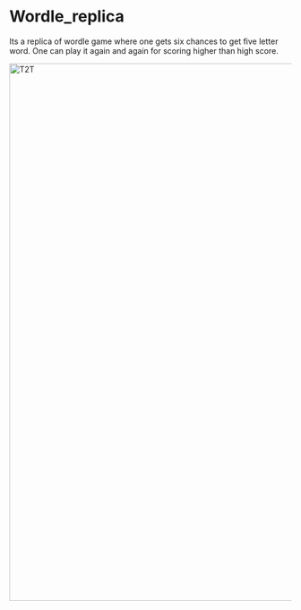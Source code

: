# Wordle_replica
Its a replica of wordle game where one gets six chances to get five letter word. One can play it again and again for scoring higher than high score.

<img width="960" alt="T2T" src="https://github.com/NiharikPatel/Wordle_replica/assets/132447067/f5ce9e3f-f449-4f24-a5b3-f607fae851ed">


